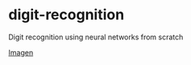 # digit-recognition
Digit recognition using neural networks from scratch

[Imagen](results/misclassified.jpg)
